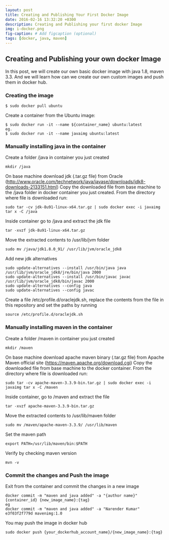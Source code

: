 ```yaml
---
layout: post
title: Creating and Publishing Your First Docker Image
date: 2016-02-16 13:32:20 +0300
description: Creating and Publishing your first docker Image
img: i-docker.png
fig-caption: # Add figcaption (optional)
tags: [docker, java, maven]
---
```


## Creating and Publishing your own docker Image 
In this post, we will create our own basic docker image with java 1.8, maven 3.3. And we will learn how can we create our own custom images and push them in docker hub.

### Creating the image
```
$ sudo docker pull ubuntu
```
Create a container from the Ubuntu image:
```
$ sudo docker run -it --name ${container_name} ubuntu:latest
eg.
$ sudo docker run -it --name javaimg ubuntu:latest
```
### Manually installing java in the container
Create a folder /java in container you just created
```
mkdir /java
```
On base machine download jdk (.tar.gz file) from Oracle (http://www.oracle.com/technetwork/java/javase/downloads/jdk8-downloads-2133151.html)
Copy the downloaded file from base machine to the /java folder in docker container you just created. From the directory where file is downloaded run:
```
sudo tar -cv jdk-8u91-linux-x64.tar.gz | sudo docker exec -i javaimg tar x -C /java
```
Inside container go to /java and extract the jdk file
```
tar -xvzf jdk-8u91-linux-x64.tar.gz
```
Move the extracted contents to /usr/lib/jvm folder
```
sudo mv /java/jdk1.8.0_91/ /usr/lib/jvm/oracle_jdk8
```
Add new jdk alternatives
```
sudo update-alternatives --install /usr/bin/java java /usr/lib/jvm/oracle_jdk8/jre/bin/java 2000
sudo update-alternatives --install /usr/bin/javac javac /usr/lib/jvm/oracle_jdk8/bin/javac 2000
sudo update-alternatives --config java
sudo update-alternatives --config javac
```
Create a file /etc/profile.d/oraclejdk.sh, replace the contents from the file in this repository and set the paths by running
```
source /etc/profile.d/oraclejdk.sh
```

### Manually installing maven in the container
Create a folder /maven in container you just created
```
mkdir /maven
```
On base machine download apache maven binary (.tar.gz file) from Apache Maven official site (https://maven.apache.org/download.cgi)
Copy the downloaded file from base machine to the docker container. From the directory where file is downloaded run:
```
sudo tar -cv apache-maven-3.3.9-bin.tar.gz | sudo docker exec -i javaimg tar x -C /maven
```
Inside container, go to /maven and extract the file
```
tar -xvzf apache-maven-3.3.9-bin.tar.gz
```
Move the extracted contents to /usr/lib/maven folder
```
sudo mv /maven/apache-maven-3.3.9/ /usr/lib/maven
```
Set the maven path
```
export PATH=/usr/lib/maven/bin:$PATH
```
Verify by checking maven version
```
mvn -v
```

### Commit the changes and Push the image
Exit from the container and commit the changes in a new image
```
docker commit -m "maven and java added" -a "{author name}" {container_id} {new_image_name}:{tag}
eg
docker commit -m "maven and java added" -a "Narender Kumar" e3f03f2f779d mavenimg:1.0

```
You may push the image in docker hub
```
sudo docker push {your_dockerhub_account_name}/{new_image_name}:{tag}
```
